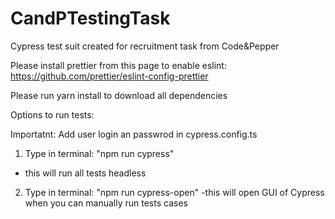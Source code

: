 # CandPTestingTask

Cypress test suit created for recruitment task from Code&Pepper

Please install prettier from this page to enable eslint: https://github.com/prettier/eslint-config-prettier

Please run yarn install to download all dependencies

Options to run tests:

Importatnt: Add user login an passwrod in cypress.config.ts

1. Type in terminal: "npm run cypress"
 - this will run all tests headless

2. Type in terminal: "npm run cypress-open"
  -this will open GUI of Cypress when you can manually run tests cases

